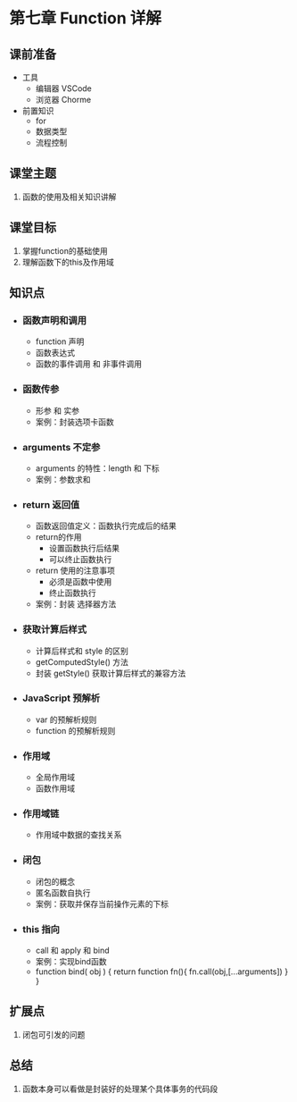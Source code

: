 # 第七章 Function 详解



## 课前准备

- 工具
  - 编辑器 VSCode
  - 浏览器 Chorme
- 前置知识
  - for
  - 数据类型
  - 流程控制

## 课堂主题

1. 函数的使用及相关知识讲解

## 课堂目标

1. 掌握function的基础使用
2. 理解函数下的this及作用域

## 知识点

- ### 函数声明和调用

  - function 声明
  - 函数表达式
  - 函数的事件调用 和 非事件调用

- ### 函数传参

  - 形参 和 实参
  - 案例：封装选项卡函数

- ### arguments 不定参

  - arguments 的特性：length 和 下标   
  - 案例：参数求和

- ### return 返回值

  - 函数返回值定义：函数执行完成后的结果
  - return的作用
    - 设置函数执行后结果
    - 可以终止函数执行
  - return 使用的注意事项
    - 必须是函数中使用
    - 终止函数执行
  - 案例：封装 选择器方法

- ### 获取计算后样式

  - 计算后样式和 style 的区别
  - getComputedStyle() 方法  
  - 封装 getStyle() 获取计算后样式的兼容方法  

- ### JavaScript 预解析

  - var 的预解析规则
  - function 的预解析规则         

- ### 作用域 

  - 全局作用域
  - 函数作用域

- ### 作用域链

  - 作用域中数据的查找关系
  
- ### 闭包

  - 闭包的概念
  - 匿名函数自执行
  - 案例：获取并保存当前操作元素的下标
  
- ### this 指向

  - call 和 apply 和 bind
  - 案例：实现bind函数
  -  function bind( obj ) {
       return function fn(){
            fn.call(obj,[...arguments]) 
       }
     }

## 扩展点

1.  闭包可引发的问题  

## 总结

1. 函数本身可以看做是封装好的处理某个具体事务的代码段













